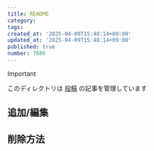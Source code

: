 ```yaml
---
title: README
category:
tags:
created_at: '2025-04-09T15:48:14+09:00'
updated_at: '2025-04-09T15:48:14+09:00'
published: true
number: 7686
---
```


> [!IMPORTANT]
> このディレクトリは [投稿](https://kajilab.net/posts) の記事を管理しています

## 追加/編集

## 削除方法

